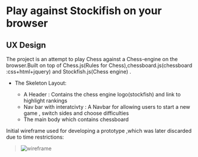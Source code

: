 # Play against Stockifish on your browser 


## UX Design 

The project is an attempt to play Chess against a Chess-engine on the browser.Built on top of Chess.js(Rules for Chess),chessboard.js(chessboard :css+html+jquery) 
and Stockfish.js(Chess engine) .



+ The Skeleton Layout:


    - A Header : Contains the chess engine logo(stockfish) and link to highlight rankings 
    - Nav bar with interatcivty : A  Navbar for allowing users to start a new game , switch sides and choose difficulties
    - The main body which contains chessboard 

Initial wireframe used for developing a prototype ,which was later discarded due to time restrictions:

> ![wireframe](https://github.com/rbnphlp/Chessapp/tree/master/img/stockfish/Initialwireframe_chess.png)	






